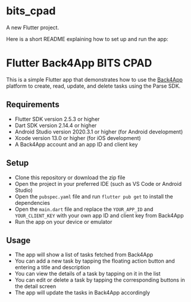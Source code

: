 # bits_cpad

A new Flutter project.

Here is a short README explaining how to set up and run the app:

# Flutter Back4App BITS CPAD

This is a simple Flutter app that demonstrates how to use the [Back4App](https://www.back4app.com/) platform to create, read, update, and delete tasks using the Parse SDK.

## Requirements

- Flutter SDK version 2.5.3 or higher
- Dart SDK version 2.14.4 or higher
- Android Studio version 2020.3.1 or higher (for Android development)
- Xcode version 13.0 or higher (for iOS development)
- A Back4App account and an app ID and client key

## Setup

- Clone this repository or download the zip file
- Open the project in your preferred IDE (such as VS Code or Android Studio)
- Open the `pubspec.yaml` file and run `flutter pub get` to install the dependencies
- Open the `main.dart` file and replace the `YOUR_APP_ID` and `YOUR_CLIENT_KEY` with your own app ID and client key from Back4App
- Run the app on your device or emulator

## Usage

- The app will show a list of tasks fetched from Back4App
- You can add a new task by tapping the floating action button and entering a title and description
- You can view the details of a task by tapping on it in the list
- You can edit or delete a task by tapping the corresponding buttons in the detail screen
- The app will update the tasks in Back4App accordingly
